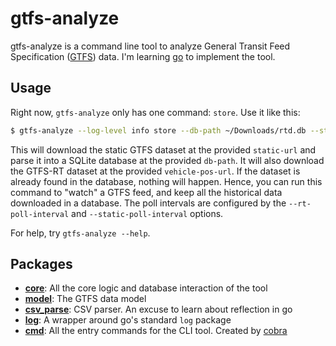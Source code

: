 # gtfs-analyze
gtfs-analyze is a command line tool to analyze General Transit Feed Specification ([GTFS](https://gtfs.org/)) data. I'm learning [go](https://go.dev/) to implement the tool.

## Usage
Right now, `gtfs-analyze` only has one command: `store`. Use it like this:

```bash
$ gtfs-analyze --log-level info store --db-path ~/Downloads/rtd.db --static-url https://www.rtd-denver.com/files/gtfs/google_transit.zip --vehicle-pos-url https://www.rtd-denver.com/files/gtfs-rt/VehiclePosition.pb
```

This will download the static GTFS dataset at the provided `static-url` and parse it into a SQLite database at the provided `db-path`. It will also download the GTFS-RT dataset at the provided `vehicle-pos-url`. If the dataset is already found in the database, nothing will happen. Hence, you can run this command to "watch" a GTFS feed, and keep all the historical data downloaded in a database. The poll intervals are configured by the `--rt-poll-interval` and `--static-poll-interval` options.

For help, try `gtfs-analyze --help`.

## Packages
* **[core](core/)**: All the core logic and database interaction of the tool
* **[model](model/)**: The GTFS data model
* **[csv_parse](csv_parse/)**: CSV parser. An excuse to learn about reflection in go
* **[log](log/)**: A wrapper around go's standard `log` package
* **[cmd](cmd/)**: All the entry commands for the CLI tool. Created by [cobra](https://github.com/spf13/cobra)
